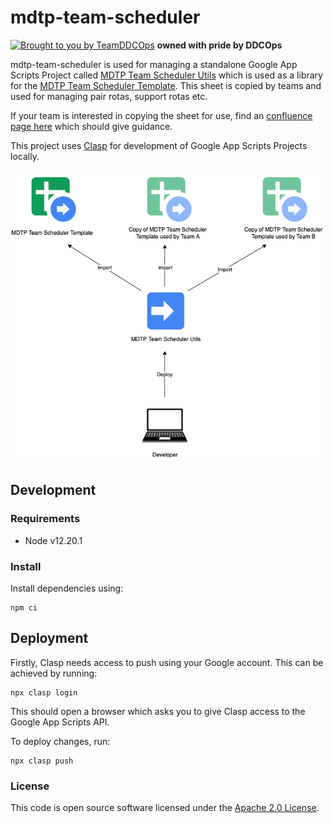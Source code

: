 
# mdtp-team-scheduler

[![Brought to you by TeamDDCOps](https://img.shields.io/badge/MDTP-DDCOps-40D9C0?style=flat&labelColor=000000&logo=gov.uk)](https://confluence.tools.tax.service.gov.uk/display/Tools) **owned with pride by DDCOps**

mdtp-team-scheduler is used for managing a standalone Google App Scripts Project called [MDTP Team Scheduler Utils](https://script.google.com/home/projects/1RYw0hiv7edE3NNQt6biTZYKf19hPKUy6xX2dy4sxOAzRMtw2dnK5n23r/edit) which is used as a library for the [MDTP Team Scheduler Template](https://docs.google.com/spreadsheets/d/1Ke4Gds4wYJoyeywiTPNHdqg7PcsRVsIsdslYO5KJ-to/edit#gid=1415264265). This sheet is copied by teams and used for managing pair rotas, support rotas etc.

If your team is interested in copying the sheet for use, find an [confluence page here](https://confluence.tools.tax.service.gov.uk/pages/viewpage.action?spaceKey=PTSS&title=Team+Scheduling+Google+Sheet) which should give guidance.

This project uses [Clasp](https://github.com/google/clasp) for development of Google App Scripts Projects locally.

<img src="./docs/images/mdtp-team-scheduler.png">

## Development

### Requirements
- Node v12.20.1

### Install
Install dependencies using: 
```shell
npm ci
```

## Deployment
Firstly, Clasp needs access to push using your Google account. This can be achieved by running:

```shell
npx clasp login
```

This should open a browser which asks you to give Clasp access to the Google App Scripts API.

To deploy changes, run:

```shell
npx clasp push
```

### License

This code is open source software licensed under the [Apache 2.0 License]("http://www.apache.org/licenses/LICENSE-2.0.html").
